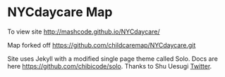 NYCdaycare Map
=====================

To view site http://mashcode.github.io/NYCdaycare/

Map forked off https://github.com/childcaremap/NYCdaycare.git

Site uses Jekyll with a modified single page theme called Solo. Docs are 
here https://github.com/chibicode/solo. Thanks to Shu Uesugi <a 
href="http://twitter.com/chibicode">Twitter</a>.

